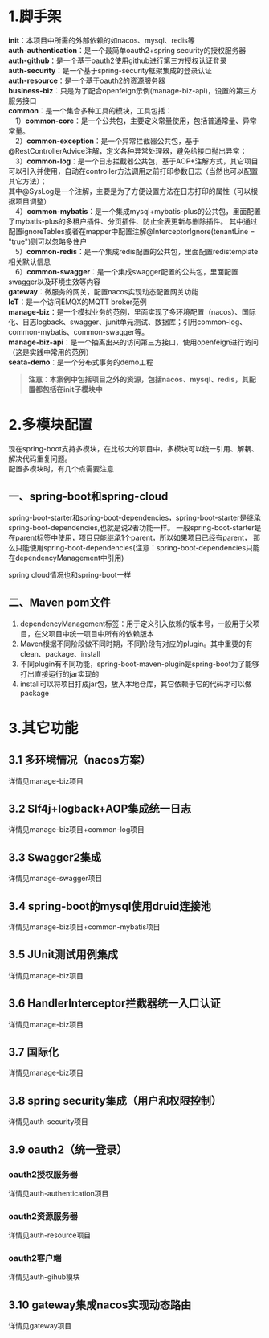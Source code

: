# 1.脚手架
**init**：本项目中所需的外部依赖的如nacos、mysql、redis等  
**auth-authentication**：是一个最简单oauth2+spring security的授权服务器  
**auth-github**：是一个基于oauth2使用github进行第三方授权认证登录  
**auth-security**：是一个基于spring-security框架集成的登录认证  
**auth-resource**：是一个基于oauth2的资源服务器  
**business-biz**：只是为了配合openfeign示例(manage-biz-api)，设置的第三方服务接口  
**common**：是一个集合多种工具的模块，工具包括：   
&ensp;&ensp;1）**common-core**：是一个公共包，主要定义常量使用，包括普通常量、异常常量。  
&ensp;&ensp;2）**common-exception**：是一个异常拦截器公共包，基于@RestControllerAdvice注解，定义各种异常处理器，避免给接口抛出异常；  
&ensp;&ensp;3）**common-log**：是一个日志拦截器公共包，基于AOP+注解方式，其它项目可以引入并使用，自动在controller方法调用之前打印参数日志（当然也可以配置其它方法）；  
其中@SysLog是一个注解，主要是为了方便设置方法在日志打印的属性（可以根据项目调整）  
&ensp;&ensp;4）**common-mybatis**：是一个集成mysql+mybatis-plus的公共包，里面配置了mybatis-plus的多租户插件、分页插件、防止全表更新与删除插件。
其中通过配置ignoreTables或者在mapper中配置注解@InterceptorIgnore(tenantLine = "true")则可以忽略多住户    
&ensp;&ensp;5）**common-redis**：是一个集成redis配置的公共包，里面配置redistemplate相关默认信息  
&ensp;&ensp;6）**common-swagger**：是一个集成swagger配置的公共包，里面配置swagger以及环境生效等内容  
**gateway**：微服务的网关，配置nacos实现动态配置网关功能  
**IoT**：是一个访问EMQX的MQTT broker范例  
**manage-biz**：是一个模拟业务的范例，里面实现了多环境配置（nacos）、国际化、日志logback、swagger、junit单元测试、数据库；引用common-log、common-mybatis、common-swagger等。  
**manage-biz-api**：是一个抽离出来的访问第三方接口，使用openfeign进行访问（这是实践中常用的范例）  
**seata-demo**：是一个分布式事务的demo工程

> **注意：本案例中包括项目之外的资源，包括nacos、mysql、redis，其配置都包括在init子模块中**
> 
# 2.多模块配置
现在spring-boot支持多模块，在比较大的项目中，多模块可以统一引用、解耦、解决代码重复问题。  
配置多模块时，有几个点需要注意
## 一、spring-boot和spring-cloud
spring-boot-starter和spring-boot-dependencies，spring-boot-starter是继承spring-boot-dependencies,也就是说2者功能一样。
一般spring-boot-starter是在parent标签中使用，项目只能继承1个parent，所以如果项目已经有parent，
那么只能使用spring-boot-dependencies(注意：spring-boot-dependencies只能在dependencyManagement中引用)

spring cloud情况也和spring-boot一样

## 二、Maven pom文件
1. dependencyManagement标签：用于定义引入依赖的版本号，一般用于父项目，在父项目中统一项目中所有的依赖版本
2. Maven根据不同阶段做不同时期，不同阶段有对应的plugin。其中重要的有clean、package、install
3. 不同plugin有不同功能，spring-boot-maven-plugin是spring-boot为了能够打出直接运行的jar实现的
4. install可以将项目打成jar包，放入本地仓库，其它依赖于它的代码才可以做package

# 3.其它功能

## 3.1 多环境情况（nacos方案）
详情见manage-biz项目

## 3.2 Slf4j+logback+AOP集成统一日志
详情见manage-biz项目+common-log项目

## 3.3 Swagger2集成
详情见manage-swagger项目

## 3.4 spring-boot的mysql使用druid连接池
详情见manage-biz项目+common-mybatis项目

## 3.5 JUnit测试用例集成
详情见manage-biz项目

## 3.6 HandlerInterceptor拦截器统一入口认证
详情见manage-biz项目

## 3.7 国际化
详情见manage-biz项目

## 3.8 spring security集成（用户和权限控制）
详情见auth-security项目

## 3.9 oauth2（统一登录）
### oauth2授权服务器
详情见auth-authentication项目

### oauth2资源服务器
详情见auth-resource项目

### oauth2客户端
详情见auth-gihub模块

## 3.10 gateway集成nacos实现动态路由
详情见gateway项目